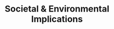 ---
title: Societal & Environmental Implications
num: 5
layout: default
start_date: 2024-11-14
description: >
   <p>A critical examination of the impact that computer-mediated systems have had in various domains (e.g., the environment, health, politics, news media, education, labor, policing, etc.).</p>
---